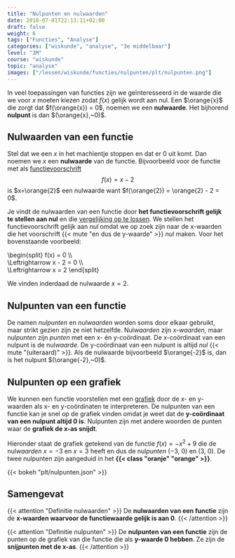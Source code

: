 ```yaml
---
title: "Nulpunten en nulwaarden"
date: 2018-07-01T22:13:11+02:00
draft: false
weight: 6
tags: ["Functies", "Analyse"]
categories: ["wiskunde", "analyse", "3e middelbaar"]
level: "3M"
course: "wiskunde"
topic: "analyse"
images: ["/lessen/wiskunde/functies/nulpunten/plt/nulpunten.png"]
---
```


In veel toepassingen van functies zijn we geïnteresseerd in de waarde die we
voor $x$ moeten kiezen zodat $f(x)$ gelijk wordt aan nul. Een $\orange{x}$ die zorgt dat
$f(\orange{x}) = 0$, noemen we een **nulwaarde**. Het bijhorend **nulpunt** is
dan $(\orange{x},~0)$.

## Nulwaarden van een functie

Stel dat we een $x$ in het machientje stoppen en dat er $0$ uit komt. Dan noemen
we $x$ een **nulwaarde** van de functie. Bijvoorbeeld voor de functie met als
[functievoorschrift](../voorschrift)
$$f(x) = x - 2$$
is $x=\orange{2}$ een nulwaarde want $f(\orange{2}) = \orange{2} - 2 = 0$.

Je vindt de nulwaarden van een functie door **het functievoorschrift gelijk te
stellen aan nul** en die [vergelijking op te lossen](../../1g_vgl/oplossen). We
stellen het functievoorschrift gelijk aan _nul_ omdat we op zoek zijn naar de
x-waarden die het voorschrift {{< mute "en dus de y-waarde" >}} _nul_ maken.
Voor het bovenstaande voorbeeld:

\begin{split}
f(x) = 0 \\\\\
 \Leftrightarrow x - 2 = 0 \\\\\
 \Leftrightarrow x = 2
\end{split}

We vinden inderdaad de nulwaarde $x=2$.

## Nulpunten van een functie

De namen _nulpunten_ en _nulwaarden_ worden soms door elkaar gebruikt, maar
strikt gezien zijn ze niet hetzelfde. Nul*waarden* zijn x-_waarden_, maar
nul*punten* zijn _punten_ met een x- én y-coördinaat. De x-coördinaat van een
nulpunt is de nul*waarde*. De y-coördinaat van een nulpunt is altijd _nul_
{{< mute "(uiteraard)" >}}. Als de nulwaarde bijvoorbeeld $\orange{-2}$ is, dan is het
nulpunt $(\orange{-2},~0)$.

## Nulpunten op een grafiek

We kunnen een functie voorstellen met een [grafiek](../grafiek) door de x- en
y-waarden als x- en y-coördinaten te interpreteren. De nulpunten van een
functie kan je snel op de grafiek vinden omdat je weet dat de **y-coördinaat van
een nulpunt altijd 0 is**. Nulpunten zijn met andere woorden de punten waar de
**grafiek de x-as snijdt**.

Hieronder staat de grafiek getekend van de functie $f(x) = -x^2 + 9$ die de
nul*waarden* $x=-3$ en $x=3$ heeft en dus de nul*punten* $(-3,~0)$ en $(3,~0)$.
De twee nulpunten zijn aangeduid in het **{{< class "oranje" "orange" >}}**.

{{< bokeh "plt/nulpunten.json" >}}

## Samengevat

{{< attention "Definitie nulwaarden" >}}
De **nulwaarden van een functie** zijn de **x-waarden waarvoor de
functiewaarde gelijk is aan 0**.
{{< /attention >}}

{{< attention "Definitie nulpunten" >}}
De **nulpunten van een functie** zijn de punten op de grafiek van die functie
die als **y-waarde 0 hebben**. Ze zijn de **snijpunten met de x-as**.
{{< /attention >}}
